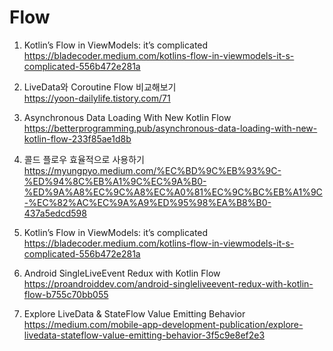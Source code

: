  # Flow 
 
 1. Kotlin’s Flow in ViewModels: it’s complicated
 https://bladecoder.medium.com/kotlins-flow-in-viewmodels-it-s-complicated-556b472e281a <br>
    
 
2. LiveData와 Coroutine Flow 비교해보기 <br>
    https://yoon-dailylife.tistory.com/71

   
3. Asynchronous Data Loading With New Kotlin Flow <br>
   https://betterprogramming.pub/asynchronous-data-loading-with-new-kotlin-flow-233f85ae1d8b
   

4. 콜드 플로우 효율적으로 사용하기 <br>
   https://myungpyo.medium.com/%EC%BD%9C%EB%93%9C-%ED%94%8C%EB%A1%9C%EC%9A%B0-%ED%9A%A8%EC%9C%A8%EC%A0%81%EC%9C%BC%EB%A1%9C-%EC%82%AC%EC%9A%A9%ED%95%98%EA%B8%B0-437a5edcd598
   

5. Kotlin’s Flow in ViewModels: it’s complicated <br>
   https://bladecoder.medium.com/kotlins-flow-in-viewmodels-it-s-complicated-556b472e281a

6. Android SingleLiveEvent Redux with Kotlin Flow <br>
   https://proandroiddev.com/android-singleliveevent-redux-with-kotlin-flow-b755c70bb055

7. Explore LiveData & StateFlow Value Emitting Behavior <br>
   https://medium.com/mobile-app-development-publication/explore-livedata-stateflow-value-emitting-behavior-3f5c9e8ef2e3